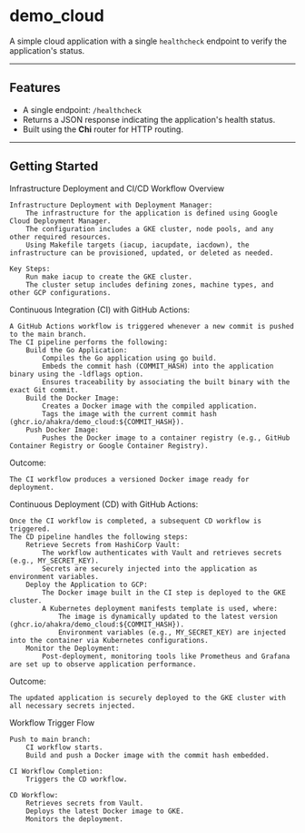# demo_cloud

A simple cloud application with a single `healthcheck` endpoint to verify the application's status.

---

## Features

- A single endpoint: `/healthcheck`
- Returns a JSON response indicating the application's health status.
- Built using the **Chi** router for HTTP routing.
---

## Getting Started

Infrastructure Deployment and CI/CD Workflow Overview

    Infrastructure Deployment with Deployment Manager:
        The infrastructure for the application is defined using Google Cloud Deployment Manager.
        The configuration includes a GKE cluster, node pools, and any other required resources.
        Using Makefile targets (iacup, iacupdate, iacdown), the infrastructure can be provisioned, updated, or deleted as needed.

    Key Steps:
        Run make iacup to create the GKE cluster.
        The cluster setup includes defining zones, machine types, and other GCP configurations.


Continuous Integration (CI) with GitHub Actions:

    A GitHub Actions workflow is triggered whenever a new commit is pushed to the main branch.
    The CI pipeline performs the following:
        Build the Go Application:
            Compiles the Go application using go build.
            Embeds the commit hash (COMMIT_HASH) into the application binary using the -ldflags option.
            Ensures traceability by associating the built binary with the exact Git commit.
        Build the Docker Image:
            Creates a Docker image with the compiled application.
            Tags the image with the current commit hash (ghcr.io/ahakra/demo_cloud:${COMMIT_HASH}).
        Push Docker Image:
            Pushes the Docker image to a container registry (e.g., GitHub Container Registry or Google Container Registry).

Outcome:

    The CI workflow produces a versioned Docker image ready for deployment.

Continuous Deployment (CD) with GitHub Actions:

    Once the CI workflow is completed, a subsequent CD workflow is triggered.
    The CD pipeline handles the following steps:
        Retrieve Secrets from HashiCorp Vault:
            The workflow authenticates with Vault and retrieves secrets (e.g., MY_SECRET_KEY).
            Secrets are securely injected into the application as environment variables.
        Deploy the Application to GCP:
            The Docker image built in the CI step is deployed to the GKE cluster.
            A Kubernetes deployment manifests template is used, where:
                The image is dynamically updated to the latest version (ghcr.io/ahakra/demo_cloud:${COMMIT_HASH}).
                Environment variables (e.g., MY_SECRET_KEY) are injected into the container via Kubernetes configurations.
        Monitor the Deployment:
            Post-deployment, monitoring tools like Prometheus and Grafana are set up to observe application performance.

Outcome:

    The updated application is securely deployed to the GKE cluster with all necessary secrets injected.



Workflow Trigger Flow

    Push to main branch:
        CI workflow starts.
        Build and push a Docker image with the commit hash embedded.

    CI Workflow Completion:
        Triggers the CD workflow.

    CD Workflow:
        Retrieves secrets from Vault.
        Deploys the latest Docker image to GKE.
        Monitors the deployment.

